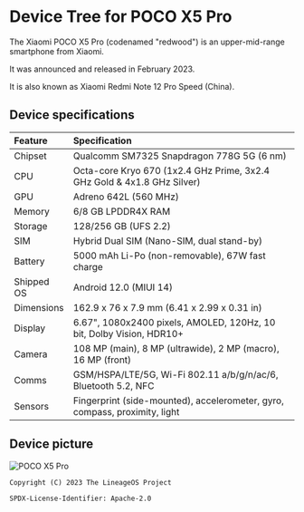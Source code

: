 # Device Tree for POCO X5 Pro

The Xiaomi POCO X5 Pro (codenamed "redwood") is an upper-mid-range smartphone from Xiaomi.

It was announced and released in February 2023.

It is also known as Xiaomi Redmi Note 12 Pro Speed (China).

## Device specifications

| Feature     | Specification
| :-----------|:-------------
| Chipset     | Qualcomm SM7325 Snapdragon 778G 5G (6 nm)
| CPU         | Octa-core Kryo 670 (1x2.4 GHz Prime, 3x2.4 GHz Gold & 4x1.8 GHz Silver)
| GPU         | Adreno 642L (560 MHz)
| Memory      | 6/8 GB LPDDR4X RAM
| Storage     | 128/256 GB (UFS 2.2)
| SIM         | Hybrid Dual SIM (Nano-SIM, dual stand-by)
| Battery     | 5000 mAh Li-Po (non-removable), 67W fast charge
| Shipped OS  | Android 12.0 (MIUI 14)
| Dimensions  | 162.9 x 76 x 7.9 mm (6.41 x 2.99 x 0.31 in)
| Display     | 6.67", 1080x2400 pixels, AMOLED, 120Hz, 10 bit, Dolby Vision, HDR10+
| Camera      | 108 MP (main), 8 MP (ultrawide), 2 MP (macro), 16 MP (front)
| Comms       | GSM/HSPA/LTE/5G, Wi-Fi 802.11 a/b/g/n/ac/6, Bluetooth 5.2, NFC
| Sensors     | Fingerprint (side-mounted), accelerometer, gyro, compass, proximity, light

## Device picture

![POCO X5 Pro](https://i02.appmifile.com/796_operator_sg/09/01/2023/298be3a9e161369fc0874bb23d839939.png)

```
Copyright (C) 2023 The LineageOS Project

SPDX-License-Identifier: Apache-2.0
```
